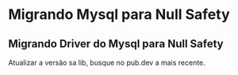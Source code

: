 # Migrando Mysql para Null Safety

## Migrando Driver do Mysql para Null Safety

Atualizar a versão sa lib, busque no pub.dev a mais recente.